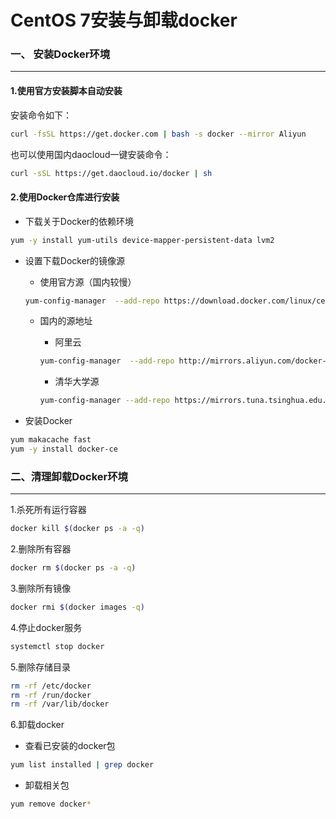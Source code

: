 # CentOS 7安装与卸载docker


### 一、 安装Docker环境

---

#### 1.使用官方安装脚本自动安装

安装命令如下：

```bash
curl -fsSL https://get.docker.com | bash -s docker --mirror Aliyun
```

也可以使用国内daocloud一键安装命令：

```bash
curl -sSL https://get.daocloud.io/docker | sh
```

#### 2.使用Docker仓库进行安装

- 下载关于Docker的依赖环境

```bash
yum -y install yum-utils device-mapper-persistent-data lvm2
```

- 设置下载Docker的镜像源
  - 使用官方源（国内较慢）

  ```bash
  yum-config-manager  --add-repo https://download.docker.com/linux/centos/docker-ce.repo
  ```

  - 国内的源地址
    - 阿里云

    ```bash
    yum-config-manager  --add-repo http://mirrors.aliyun.com/docker-ce/linux/centos/docker-ce.repo
    ```

    - 清华大学源

    ```bash
    yum-config-manager --add-repo https://mirrors.tuna.tsinghua.edu.cn/docker-ce/linux/centos/docker-ce.repo
    ```

- 安装Docker

```bash
yum makacache fast
yum -y install docker-ce
```

### 二、清理卸载Docker环境

---
1.杀死所有运行容器

```bash
docker kill $(docker ps -a -q)
```

2.删除所有容器

```bash
docker rm $(docker ps -a -q)
```

3.删除所有镜像

```bash
docker rmi $(docker images -q)
```

4.停止docker服务

```bash
systemctl stop docker
```

5.删除存储目录

```bash
rm -rf /etc/docker
rm -rf /run/docker
rm -rf /var/lib/docker
```

6.卸载docker

- 查看已安装的docker包
  
```bash
yum list installed | grep docker
```

- 卸载相关包

```bash
yum remove docker*
```  

